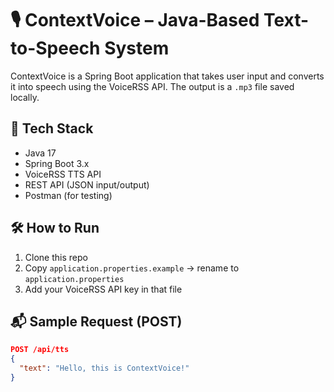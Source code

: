 # 🎙️ ContextVoice – Java-Based Text-to-Speech System

ContextVoice is a Spring Boot application that takes user input and converts it into speech using the VoiceRSS API. The output is a `.mp3` file saved locally.

## 🔧 Tech Stack
- Java 17
- Spring Boot 3.x
- VoiceRSS TTS API
- REST API (JSON input/output)
- Postman (for testing)

## 🛠️ How to Run

1. Clone this repo
2. Copy `application.properties.example` → rename to `application.properties`
3. Add your VoiceRSS API key in that file

## 📬 Sample Request (POST)

```json
POST /api/tts
{
  "text": "Hello, this is ContextVoice!"
}
